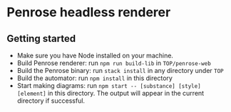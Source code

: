 # Penrose headless renderer

## Getting started

- Make sure you have Node installed on your machine.
- Build Penrose renderer: run `npm run build-lib` in `TOP/penrose-web`
- Build the Penrose binary: run `stack install` in any directory under `TOP`
- Build the automator: run `npm install` in this directory
- Start making diagrams: run `npm start -- [substance] [style] [element]` in this directory. The output will appear in the current directory if successful.
